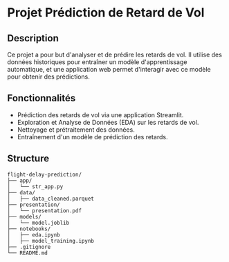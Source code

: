 # Projet Prédiction de Retard de Vol

## Description

Ce projet a pour but d'analyser et de prédire les retards de vol. Il utilise des données historiques pour entraîner un modèle d'apprentissage automatique, et une application web permet d'interagir avec ce modèle pour obtenir des prédictions. 

## Fonctionnalités

- Prédiction des retards de vol via une application Streamlit.
- Exploration et Analyse de Données (EDA) sur les retards de vol.
- Nettoyage et prétraitement des données.
- Entraînement d'un modèle de prédiction des retards.

## Structure

```plaintext
flight-delay-prediction/
├── app/
│   └── str_app.py
├── data/
│   ├── data_cleaned.parquet
├── presentation/
│   └── presentation.pdf
├── models/
│   └── model.joblib
├── notebooks/
│   ├── eda.ipynb
│   ├── model_training.ipynb
├── .gitignore
└── README.md
